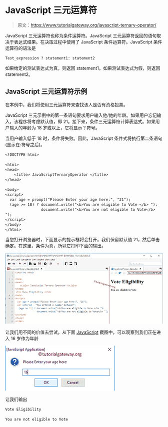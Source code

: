 # JavaScript 三元运算符

> 原文：<https://www.tutorialgateway.org/javascript-ternary-operator/>

JavaScript 三元运算符也称为条件运算符。JavaScript 三元运算符返回的语句取决于表达式结果。在决策过程中使用了 JavaScript 条件运算符。JavaScript 条件运算符的语法是

```
Test_expression ? statement1: statement2
```

如果给定的测试表达式为真，则返回 statement1。如果测试表达式为假，则返回 statement2。

## JavaScript 三元运算符示例

在本例中，我们将使用三元运算符来查找该人是否有资格投票。

JavaScript 三元示例中的第一条语句要求用户输入他/她的年龄。如果用户忘记输入，该程序将考虑默认值，即 21。接下来，条件三元运算符计算表达式。如果用户输入的年龄为 18 岁或以上，它将显示？符号。

当用户输入低于 18 时，条件将失败。因此，JavaScript 条件式将执行第二条语句(显示在:符号之后)。

```
<!DOCTYPE html>

<html>
<head>
    <title> JavaScriptTernaryOperator </title>
</head>

<body>
<script>
  var age = prompt("Please Enter your age here:", "21");
  (age >= 18) ? document.write("<b>You are eligible to Vote </b> "):
                document.write("<b>You are not eligible to Vote</b> ");
</script>
</body>
</html>
```

当您打开浏览器时，下面显示的提示框将会打开。我们保留默认值 21，然后单击确定。在这里，条件为真，所以它打印下面的输出。

![JavaScript Ternary Operator 2](img/3169c48c45505e6331f5709821446d82.png)

让我们用不同的价值去尝试。从下面 [JavaScript](https://www.tutorialgateway.org/javascript/) 截图中，可以观察到我们正在进入 16 岁作为年龄

![JavaScript Ternary Operator 3](img/517a2a9502fb001fe2d4aa6cb828328e.png)

让我们输出

```
Vote Eligibility

You are not eligible to Vote
```